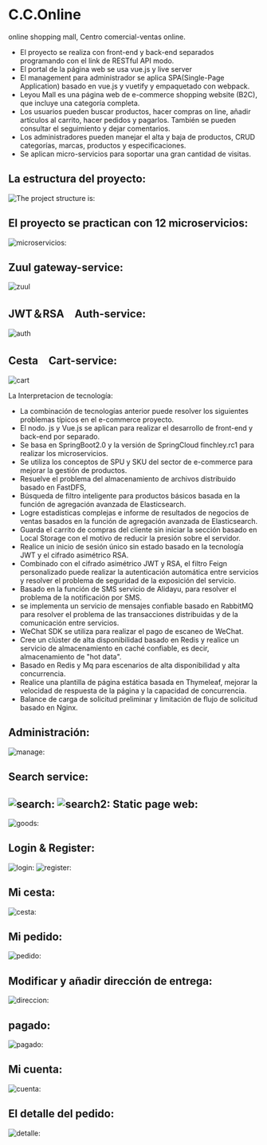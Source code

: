 # C.C.Online
online shopping mall, Centro comercial-ventas online.
- El proyecto se realiza con front-end y back-end separados programando con el link de RESTful API modo.
- El portal de la página web se usa vue.js y live server 
- El management para administrador se aplica SPA(Single-Page Application) basado en vue.js y vuetify y empaquetado con webpack.
- Leyou Mall es una página web de e-commerce shopping website (B2C), que incluye una categoría completa.
- Los usuarios pueden buscar productos, hacer compras on line, añadir artículos al carrito, hacer pedidos y pagarlos. También se pueden consultar el seguimiento y dejar comentarios.
- Los administradores pueden manejar el alta y baja de productos, CRUD categorías, marcas, productos y especificaciones.
- Se aplican micro-servicios para soportar una gran cantidad de visitas.
  
La estructura del proyecto:
-
![The project structure is:](https://github.com/Nereitay/C.C.Online/blob/master/image/Project%20Structure.jpg)

El proyecto se practican con 12 microservicios:
-
![microservicios:](https://github.com/Nereitay/C.C.Online/blob/master/image/microservicios.png)

Zuul gateway-service:
- 
![zuul](https://github.com/Nereitay/C.C.Online/blob/master/image/zuul.png)

JWT＆RSA　Auth-service:
-
![auth](https://github.com/Nereitay/C.C.Online/blob/master/image/Rsa.png)

Cesta　Cart-service:
-
![cart](https://github.com/Nereitay/C.C.Online/blob/master/image/cart.png)

La Interpretacion de tecnología:
- La combinación de tecnologías anterior puede resolver los siguientes problemas típicos en el e-commerce proyecto.
- El nodo. js y Vue.js se aplican para realizar el desarrollo de front-end y back-end por separado.
- Se basa en SpringBoot2.0 y la versión de SpringCloud finchley.rc1 para realizar los microservicios.
- Se utiliza los conceptos de SPU y SKU del sector de e-commerce para mejorar la gestión de productos.
- Resuelve el problema del almacenamiento de archivos distribuido basado en FastDFS,
- Búsqueda de filtro inteligente para productos básicos basada en la función de agregación avanzada de Elasticsearch.
- Logre estadísticas complejas e informe de resultados de negocios de ventas basados en la función de agregación avanzada de Elasticsearch.
- Guarda el carrito de compras del cliente sin iniciar la sección basado en Local Storage con el motivo de reducir la presión sobre el servidor.
- Realice un inicio de sesión único sin estado basado en la tecnología JWT y el cifrado asimétrico RSA.
- Combinado con el cifrado asimétrico JWT y RSA, el filtro Feign personalizado puede realizar la autenticación automática entre servicios y resolver el problema de seguridad de la exposición del servicio.
- Basado en la función de SMS servicio de Alidayu, para resolver el problema de la notificación por SMS.
- se implementa un servicio de mensajes confiable basado en RabbitMQ para resolver el problema de las transacciones distribuidas y de la comunicación entre servicios.
- WeChat SDK se utiliza para realizar el pago de escaneo de WeChat.
- Cree un clúster de alta disponibilidad basado en Redis y realice un servicio de almacenamiento en caché confiable, es decir, almacenamiento de "hot data".
- Basado en Redis y Mq para escenarios de alta disponibilidad y alta concurrencia.
- Realice una plantilla de página estática basada en Thymeleaf, mejorar la velocidad de respuesta de la página y la capacidad de concurrencia.
- Balance de carga de solicitud preliminar y limitación de flujo de solicitud basado en Nginx.


Administración:
-
![manage:](https://github.com/Nereitay/C.C.Online/blob/master/image/manage.png)



Search service:
-
![search:](https://github.com/Nereitay/C.C.Online/blob/master/image/search.png)
![search2:](https://github.com/Nereitay/C.C.Online/blob/master/image/search2.png)
Static page web:
-
![goods:](https://github.com/Nereitay/C.C.Online/blob/master/image/goods.png)

Login & Register:
-
![login:](https://github.com/Nereitay/C.C.Online/blob/master/image/Login.png)
![register:](https://github.com/Nereitay/C.C.Online/blob/master/image/register.png)

Mi cesta:
-
![cesta:](https://github.com/Nereitay/C.C.Online/blob/master/image/cesta.png)

Mi pedido:
-
![pedido:](https://github.com/Nereitay/C.C.Online/blob/master/image/pedido.png)

Modificar y añadir dirección de entrega:
-
![direccion:](https://github.com/Nereitay/C.C.Online/blob/master/image/direccion.png)

pagado:
-
![pagado:](https://github.com/Nereitay/C.C.Online/blob/master/image/pagado.png)

Mi cuenta:
-
![cuenta:](https://github.com/Nereitay/C.C.Online/blob/master/image/cuenta.png)

El detalle del pedido:
-
![detalle:](https://github.com/Nereitay/C.C.Online/blob/master/image/detalle.png)



